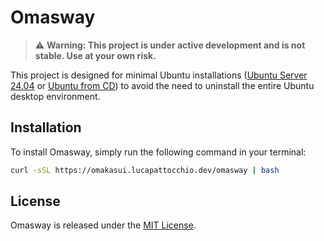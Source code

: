 # Omasway

> ⚠️ **Warning: This project is under active development and is not stable. Use at your own risk.**

This project is designed for minimal Ubuntu installations ([Ubuntu Server 24.04](https://ubuntu.com/download/server) or [Ubuntu from CD](https://wiki.ubuntu-it.org/Installazione/CdMinimale)) to avoid the need to uninstall the entire Ubuntu desktop environment.

## Installation

To install Omasway, simply run the following command in your terminal:

```bash
curl -sSL https://omakasui.lucapattocchio.dev/omasway | bash
```

## License

Omasway is released under the [MIT License](https://opensource.org/licenses/MIT).
